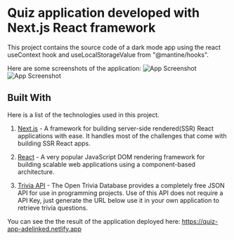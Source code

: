 # Quiz application developed with Next.js React framework

This project contains the source code of a dark mode app using the react useContext hook and useLocalStorageValue from "@mantine/hooks".

Here are some screenshots of the application:
![App Screenshot](https://i.postimg.cc/NfSXZ9FY/Screenshot-1.png)
![App Screenshot](https://i.postimg.cc/Ss7Q97hH/Screenshot-2.png)

## Built With

Here is a list of the technologies used in this project.

1. [Next.js](https://learnnextjs.com/) - A framework for building server-side rendered(SSR) React applications with ease. It handles most of the challenges that come with building SSR React apps.

2. [React](https://reactjs.org/) - A very popular JavaScript DOM rendering framework for building scalable web applications using a component-based architecture.

3. [Trivia API](https://opentdb.com/api_config.php) -
   The Open Trivia Database provides a completely free JSON API for use in programming projects. Use of this API does not require a API Key, just generate the URL below use it in your own application to retrieve trivia questions.

You can see the the result of the application deployed here: https://quiz-app-adelinked.netlify.app
